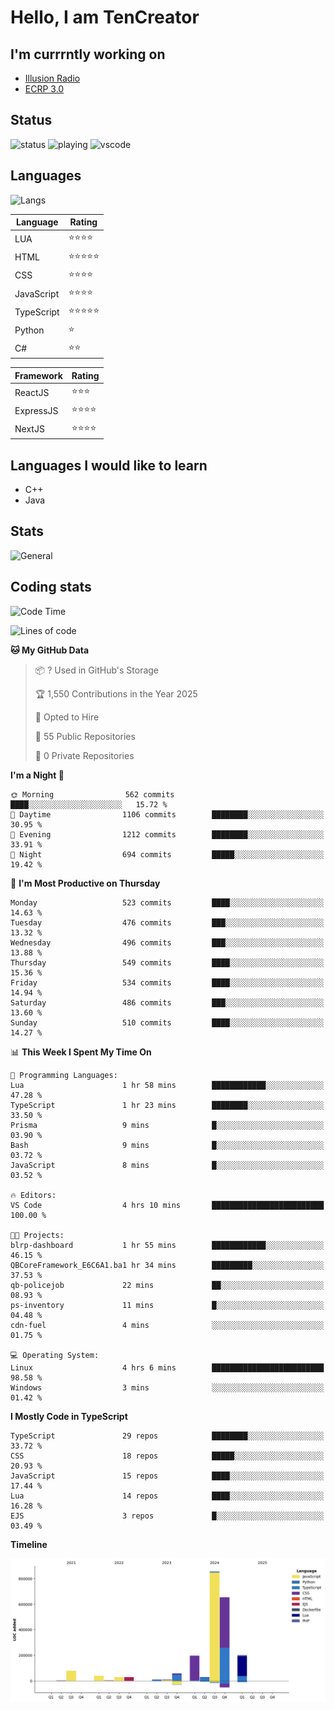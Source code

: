 # Hello, I am TenCreator

## I'm currrntly working on
- [Illusion Radio](https://illusionradio.co.uk/)
- [ECRP 3.0](http://github.com/Emerald-Coast-Roleplay/)

## Status
![status](https://api.statusbadges.me/badge/status/518334475038359555?simple=true&style=for-the-badge)
![playing](https://api.statusbadges.me/badge/playing/518334475038359555?style=for-the-badge)
![vscode](https://api.statusbadges.me/badge/vscode/518334475038359555?style=for-the-badge)

## Languages
![Langs](https://github-readme-stats.vercel.app/api/top-langs/?username=tencreator&layout=compact&theme=radical)


|Language|Rating|
|--------|------|
|LUA|⭐️⭐️⭐️⭐️|
|HTML|⭐️⭐️⭐️⭐️⭐️|
|CSS|⭐️⭐️⭐️⭐️|
|JavaScript|⭐️⭐️⭐️⭐️|
|TypeScript|⭐️⭐️⭐️⭐️⭐️|
|Python|⭐️|
|C#|⭐️⭐️ |

|Framework|Rating|
|--------|------|
|ReactJS|⭐️⭐️⭐|
|ExpressJS|⭐️⭐️⭐️⭐️|
|NextJS|⭐️⭐️⭐⭐️|

## Languages I would like to learn
- C++
- Java

## Stats
![General](https://github-readme-stats.vercel.app/api?username=tencreator&show_icons=true&theme=radical)

## Coding stats

<!--START_SECTION:waka-->
![Code Time](http://img.shields.io/badge/Code%20Time-504%20hrs%203%20mins-blue)

![Lines of code](https://img.shields.io/badge/From%20Hello%20World%20I%27ve%20Written-2.2%20million%20lines%20of%20code-blue)

**🐱 My GitHub Data** 

> 📦 ? Used in GitHub's Storage 
 > 
> 🏆 1,550 Contributions in the Year 2025
 > 
> 💼 Opted to Hire
 > 
> 📜 55 Public Repositories 
 > 
> 🔑 0 Private Repositories 
 > 
**I'm a Night 🦉** 

```text
🌞 Morning                562 commits         ████░░░░░░░░░░░░░░░░░░░░░   15.72 % 
🌆 Daytime                1106 commits        ████████░░░░░░░░░░░░░░░░░   30.95 % 
🌃 Evening                1212 commits        ████████░░░░░░░░░░░░░░░░░   33.91 % 
🌙 Night                  694 commits         █████░░░░░░░░░░░░░░░░░░░░   19.42 % 
```
📅 **I'm Most Productive on Thursday** 

```text
Monday                   523 commits         ████░░░░░░░░░░░░░░░░░░░░░   14.63 % 
Tuesday                  476 commits         ███░░░░░░░░░░░░░░░░░░░░░░   13.32 % 
Wednesday                496 commits         ███░░░░░░░░░░░░░░░░░░░░░░   13.88 % 
Thursday                 549 commits         ████░░░░░░░░░░░░░░░░░░░░░   15.36 % 
Friday                   534 commits         ████░░░░░░░░░░░░░░░░░░░░░   14.94 % 
Saturday                 486 commits         ███░░░░░░░░░░░░░░░░░░░░░░   13.60 % 
Sunday                   510 commits         ████░░░░░░░░░░░░░░░░░░░░░   14.27 % 
```


📊 **This Week I Spent My Time On** 

```text
💬 Programming Languages: 
Lua                      1 hr 58 mins        ████████████░░░░░░░░░░░░░   47.28 % 
TypeScript               1 hr 23 mins        ████████░░░░░░░░░░░░░░░░░   33.50 % 
Prisma                   9 mins              █░░░░░░░░░░░░░░░░░░░░░░░░   03.90 % 
Bash                     9 mins              █░░░░░░░░░░░░░░░░░░░░░░░░   03.72 % 
JavaScript               8 mins              █░░░░░░░░░░░░░░░░░░░░░░░░   03.52 % 

🔥 Editors: 
VS Code                  4 hrs 10 mins       █████████████████████████   100.00 % 

🐱‍💻 Projects: 
blrp-dashboard           1 hr 55 mins        ████████████░░░░░░░░░░░░░   46.15 % 
QBCoreFramework_E6C6A1.ba1 hr 34 mins        █████████░░░░░░░░░░░░░░░░   37.53 % 
qb-policejob             22 mins             ██░░░░░░░░░░░░░░░░░░░░░░░   08.93 % 
ps-inventory             11 mins             █░░░░░░░░░░░░░░░░░░░░░░░░   04.48 % 
cdn-fuel                 4 mins              ░░░░░░░░░░░░░░░░░░░░░░░░░   01.75 % 

💻 Operating System: 
Linux                    4 hrs 6 mins        █████████████████████████   98.58 % 
Windows                  3 mins              ░░░░░░░░░░░░░░░░░░░░░░░░░   01.42 % 
```

**I Mostly Code in TypeScript** 

```text
TypeScript               29 repos            ████████░░░░░░░░░░░░░░░░░   33.72 % 
CSS                      18 repos            █████░░░░░░░░░░░░░░░░░░░░   20.93 % 
JavaScript               15 repos            ████░░░░░░░░░░░░░░░░░░░░░   17.44 % 
Lua                      14 repos            ████░░░░░░░░░░░░░░░░░░░░░   16.28 % 
EJS                      3 repos             █░░░░░░░░░░░░░░░░░░░░░░░░   03.49 % 
```



**Timeline**

![Lines of Code chart](https://raw.githubusercontent.com/tencreator/tencreator/main/assets/bar_graph.png)


<!--END_SECTION:waka-->
